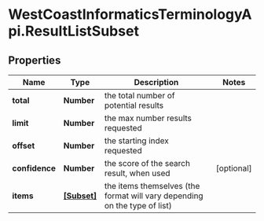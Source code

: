 # WestCoastInformaticsTerminologyApi.ResultListSubset

## Properties

Name | Type | Description | Notes
------------ | ------------- | ------------- | -------------
**total** | **Number** | the total number of potential results | 
**limit** | **Number** | the max number results requested | 
**offset** | **Number** | the starting index requested | 
**confidence** | **Number** | the score of the search result, when used | [optional] 
**items** | [**[Subset]**](Subset.md) | the items themselves (the format will vary depending on the type of list) | 


